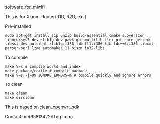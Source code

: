 software_for_miwifi

This is for Xiaomi Router(R1D, R2D, etc.) 

Pre-installed

    sudo apt-get install zip unzip build-essential cmake subversion libncurses5-dev zlib1g-dev gawk gcc-multilib flex git-core gettext libssl-dev autoconf zlib1g:i386 libelf1:i386 libstdc++6:i386 libxml-parser-perl lzma automake1.11 bison ia32-libs 

To compile

    make V=s # compile world and index
    make package/comile # compile package
    make V=s -j=99 IGNORE_ERRORS=m # compile quickly and ignore errors 

To clean

    make clean
    make dirclean

This is based on [clean_openwrt_sdk](https://github.com/SmartXiaoMing/clean_openwrt_sdk.git)

Contact me(95813422ATqq.com)



